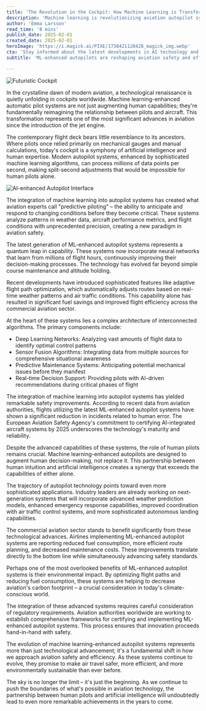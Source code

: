 ```yaml
---
title: 'The Revolution in the Cockpit: How Machine Learning is Transforming Aviation Autopilot Systems'
description: 'Machine learning is revolutionizing aviation autopilot systems, creating a new era of predictive piloting that enhances safety, efficiency, and environmental sustainability. These AI-enhanced systems process millions of data points per second while maintaining the crucial role of human pilots in decision-making.'
author: 'Emma Larsson'
read_time: '8 mins'
publish_date: 2025-02-01
created_date: 2025-02-01
heroImage: 'https://i.magick.ai/PIXE/1738421120428_magick_img.webp'
cta: 'Stay informed about the latest developments in AI technology and join our growing community of tech enthusiasts!'
subtitle: 'ML-enhanced autopilots are reshaping aviation safety and efficiency'

---
```


![Futuristic Cockpit](https://i.magick.ai/PIXE/1738421120428_magick_img.webp)

In the crystalline dawn of modern aviation, a technological renaissance is quietly unfolding in cockpits worldwide. Machine learning-enhanced automatic pilot systems are not just augmenting human capabilities; they're fundamentally reimagining the relationship between pilots and aircraft. This transformation represents one of the most significant advances in aviation since the introduction of the jet engine.

The contemporary flight deck bears little resemblance to its ancestors. Where pilots once relied primarily on mechanical gauges and manual calculations, today's cockpit is a symphony of artificial intelligence and human expertise. Modern autopilot systems, enhanced by sophisticated machine learning algorithms, can process millions of data points per second, making split-second adjustments that would be impossible for human pilots alone.

![AI-enhanced Autopilot Interface](https://i.magick.ai/PIXE/1738421120431_magick_img.webp)

The integration of machine learning into autopilot systems has created what aviation experts call "predictive piloting" – the ability to anticipate and respond to changing conditions before they become critical. These systems analyze patterns in weather data, aircraft performance metrics, and flight conditions with unprecedented precision, creating a new paradigm in aviation safety.

The latest generation of ML-enhanced autopilot systems represents a quantum leap in capability. These systems now incorporate neural networks that learn from millions of flight hours, continuously improving their decision-making processes. The technology has evolved far beyond simple course maintenance and altitude holding.

Recent developments have introduced sophisticated features like adaptive flight path optimization, which automatically adjusts routes based on real-time weather patterns and air traffic conditions. This capability alone has resulted in significant fuel savings and improved flight efficiency across the commercial aviation sector.

At the heart of these systems lies a complex architecture of interconnected algorithms. The primary components include:

- Deep Learning Networks: Analyzing vast amounts of flight data to identify optimal control patterns
- Sensor Fusion Algorithms: Integrating data from multiple sources for comprehensive situational awareness
- Predictive Maintenance Systems: Anticipating potential mechanical issues before they manifest
- Real-time Decision Support: Providing pilots with AI-driven recommendations during critical phases of flight

The integration of machine learning into autopilot systems has yielded remarkable safety improvements. According to recent data from aviation authorities, flights utilizing the latest ML-enhanced autopilot systems have shown a significant reduction in incidents related to human error. The European Aviation Safety Agency's commitment to certifying AI-integrated aircraft systems by 2025 underscores the technology's maturity and reliability.

Despite the advanced capabilities of these systems, the role of human pilots remains crucial. Machine learning-enhanced autopilots are designed to augment human decision-making, not replace it. This partnership between human intuition and artificial intelligence creates a synergy that exceeds the capabilities of either alone.

The trajectory of autopilot technology points toward even more sophisticated applications. Industry leaders are already working on next-generation systems that will incorporate advanced weather prediction models, enhanced emergency response capabilities, improved coordination with air traffic control systems, and more sophisticated autonomous landing capabilities.

The commercial aviation sector stands to benefit significantly from these technological advances. Airlines implementing ML-enhanced autopilot systems are reporting reduced fuel consumption, more efficient route planning, and decreased maintenance costs. These improvements translate directly to the bottom line while simultaneously advancing safety standards.

Perhaps one of the most overlooked benefits of ML-enhanced autopilot systems is their environmental impact. By optimizing flight paths and reducing fuel consumption, these systems are helping to decrease aviation's carbon footprint – a crucial consideration in today's climate-conscious world.

The integration of these advanced systems requires careful consideration of regulatory requirements. Aviation authorities worldwide are working to establish comprehensive frameworks for certifying and implementing ML-enhanced autopilot systems. This process ensures that innovation proceeds hand-in-hand with safety.

The evolution of machine learning-enhanced autopilot systems represents more than just technological advancement; it's a fundamental shift in how we approach aviation safety and efficiency. As these systems continue to evolve, they promise to make air travel safer, more efficient, and more environmentally sustainable than ever before.

The sky is no longer the limit – it's just the beginning. As we continue to push the boundaries of what's possible in aviation technology, the partnership between human pilots and artificial intelligence will undoubtedly lead to even more remarkable achievements in the years to come.